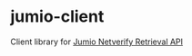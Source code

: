 # jumio-client

Client library for [Jumio Netverify Retrieval API](https://www.jumio.com/implementation-guides/netverify-retrieval-api/)
